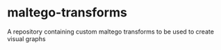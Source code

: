 # maltego-transforms
A repository containing custom maltego transforms to be used to create visual graphs
